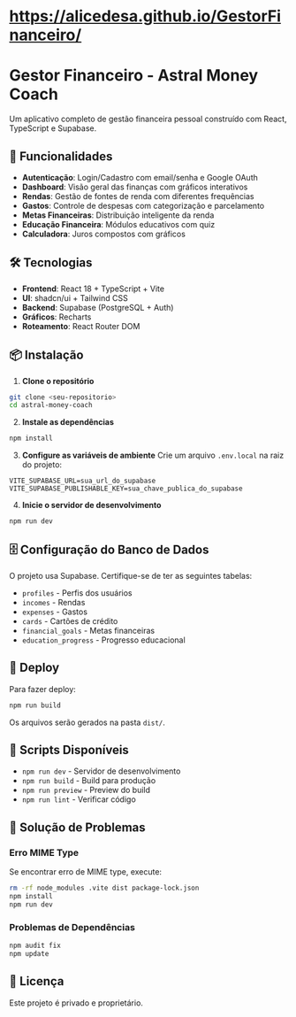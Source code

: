 # https://alicedesa.github.io/GestorFinanceiro/

# Gestor Financeiro - Astral Money Coach

Um aplicativo completo de gestão financeira pessoal construído com React, TypeScript e Supabase.

## 🚀 Funcionalidades

- **Autenticação**: Login/Cadastro com email/senha e Google OAuth
- **Dashboard**: Visão geral das finanças com gráficos interativos
- **Rendas**: Gestão de fontes de renda com diferentes frequências
- **Gastos**: Controle de despesas com categorização e parcelamento
- **Metas Financeiras**: Distribuição inteligente da renda
- **Educação Financeira**: Módulos educativos com quiz
- **Calculadora**: Juros compostos com gráficos

## 🛠️ Tecnologias

- **Frontend**: React 18 + TypeScript + Vite
- **UI**: shadcn/ui + Tailwind CSS
- **Backend**: Supabase (PostgreSQL + Auth)
- **Gráficos**: Recharts
- **Roteamento**: React Router DOM

## 📦 Instalação

1. **Clone o repositório**
```bash
git clone <seu-repositorio>
cd astral-money-coach
```

2. **Instale as dependências**
```bash
npm install
```

3. **Configure as variáveis de ambiente**
Crie um arquivo `.env.local` na raiz do projeto:
```env
VITE_SUPABASE_URL=sua_url_do_supabase
VITE_SUPABASE_PUBLISHABLE_KEY=sua_chave_publica_do_supabase
```

4. **Inicie o servidor de desenvolvimento**
```bash
npm run dev
```

## 🗄️ Configuração do Banco de Dados

O projeto usa Supabase. Certifique-se de ter as seguintes tabelas:

- `profiles` - Perfis dos usuários
- `incomes` - Rendas
- `expenses` - Gastos
- `cards` - Cartões de crédito
- `financial_goals` - Metas financeiras
- `education_progress` - Progresso educacional

## 🚀 Deploy

Para fazer deploy:

```bash
npm run build
```

Os arquivos serão gerados na pasta `dist/`.

## 📱 Scripts Disponíveis

- `npm run dev` - Servidor de desenvolvimento
- `npm run build` - Build para produção
- `npm run preview` - Preview do build
- `npm run lint` - Verificar código

## 🔧 Solução de Problemas

### Erro MIME Type
Se encontrar erro de MIME type, execute:
```bash
rm -rf node_modules .vite dist package-lock.json
npm install
npm run dev
```

### Problemas de Dependências
```bash
npm audit fix
npm update
```

## 📄 Licença

Este projeto é privado e proprietário.
